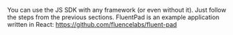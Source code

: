 You can use the JS SDK with any framework (or even without it). Just follow the steps from the previous sections. FluentPad is an example application written in React: https://github.com/fluencelabs/fluent-pad
